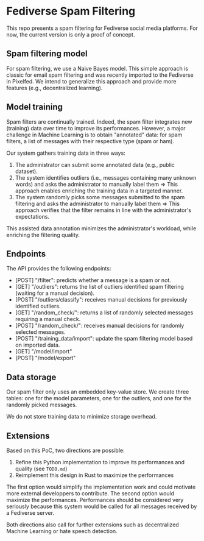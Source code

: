 # Fediverse Spam Filtering

This repo presents a spam filtering for Fediverse social media platforms. For now, the current version is only a proof of concept. 

## Spam filtering model

For spam filtering, we use a Naive Bayes model. This simple approach is classic for email spam filtering and was recently imported to the Fediverse in Pixelfed.
We intend to generalize this approach and provide more features (e.g., decentralized learning). 

## Model training

Spam filters are continually trained. Indeed, the spam filter integrates new (training) data over time to improve its performances. However, a major challenge in Machine Learning is to obtain "annotated" data: for spam filters, a list of messages with their respective type (spam or ham).

Our system gathers training data in three ways:

1. The administrator can submit some annotated data (e.g., public dataset).
2. The system identifies outliers (i.e., messages containing many unknown words) and asks the administrator to manually label them => This approach enables enriching the training data in a targeted manner.
3. The system randomly picks some messages submitted to the spam filtering and asks the administrator to manually label them => This approach verifies that the filter remains in line with the administrator's expectations.

This assisted data annotation minimizes the administrator's workload, while enriching the filtering quality. 

## Endpoints

The API provides the following endpoints:

 - [POST] "/filter": predicts whether a message is a spam or not.
 - [GET] "/outliers": returns the list of outliers identified spam filtering (waiting for a manual decision).
 - [POST] "/outliers/classify": receives manual decisions for previously identified outliers.
 - [GET] "/random_check/": returns a list of randomly selected messages requiring a manual check.
 - [POST] "/random_check/": receives manual decisions for randomly selected messages.
 - [POST] "/training_data/import": update the spam filtering model based on imported data.
 - [GET] "/model/import"
 - [POST] "/model/export"


## Data storage

Our spam filter only uses an embedded key-value store. We create three tables: one for the model parameters, one for the outliers, and one for the randomly picked messages.

We do not store training data to minimize storage overhead.

## Extensions

Based on this PoC, two directions are possible:

1. Refine this Python implementation to improve its performances and quality (see `TODO.md`)
2. Reimplement this design in Rust to maximize the performances

The first option would simplify the implementation work and could motivate more external developpers to contribute. The second option would maximize the performances. Performances should be considered very seriously because this system would be called for all messages received by a Fediverse server.

Both directions also call for further extensions such as decentralized Machine Learning or hate speech detection.
